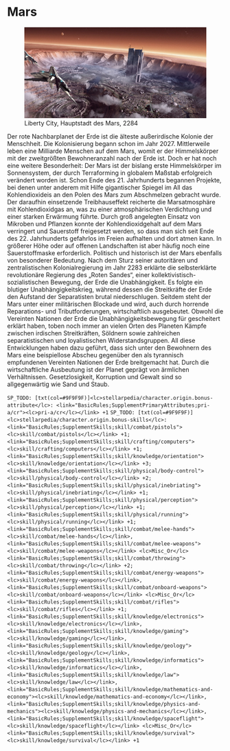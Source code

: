# Mars

<figure><img src="/books/basic-rules/appendix-character-origin/mars/mars.png" alt="TODO"><figcaption>Liberty City, Hauptstadt des Mars, 2284</figcaption></figure>

Der rote Nachbarplanet der Erde ist die älteste außerirdische Kolonie der Menschheit. Die Kolonisierung begann schon im Jahr 2027. Mittlerweile leben eine Milliarde Menschen auf dem Mars, womit er der Himmelskörper mit der zweitgrößten Bewohneranzahl nach der Erde ist. Doch er hat noch eine weitere Besonderheit: Der Mars ist der bislang erste Himmelskörper im Sonnensystem, der durch Terraforming in globalem Maßstab erfolgreich verändert worden ist. Schon Ende des 21. Jahrhunderts begannen Projekte, bei denen unter anderem mit Hilfe gigantischer Spiegel im All das Kohlendioxideis an den Polen des Mars zum Abschmelzen gebracht wurde. Der daraufhin einsetzende Treibhauseffekt reicherte die Marsatmosphäre mit Kohlendioxidgas an, was zu einer atmosphärischen Verdichtung und einer starken Erwärmung führte. Durch groß angelegten Einsatz von Mikroben und Pflanzen konnte der Kohlendioxidgehalt auf dem Mars verringert und Sauerstoff freigesetzt werden, so dass man sich seit Ende des 22. Jahrhunderts gefahrlos im Freien aufhalten und dort atmen kann. In größerer Höhe oder auf offenen Landschaften ist aber häufig noch eine Sauerstoffmaske erforderlich.
Politisch und historisch ist der Mars ebenfalls von besonderer Bedeutung. Nach dem Sturz seiner autoritären und zentralistischen Kolonialregierung im Jahr 2283 erklärte die selbsterklärte revolutionäre Regierung des „Roten Sandes“, einer kollektivistisch-sozialistischen Bewegung, der Erde die Unabhängigkeit. Es folgte ein blutiger Unabhängigkeitskrieg, während dessen die Streitkräfte der Erde den Aufstand der Separatisten brutal niederschlugen. Seitdem steht der Mars unter einer militärischen Blockade und wird, auch durch horrende Reparations- und Tributforderungen, wirtschaftlich ausgebeutet. Obwohl die Vereinten Nationen der Erde die Unabhängigkeitsbewegung für gescheitert erklärt haben, toben noch immer an vielen Orten des Planeten Kämpfe zwischen irdischen Streitkräften, Söldnern sowie zahlreichen separatistischen und loyalistischen Widerstandsgruppen.
All diese Entwicklungen haben dazu geführt, dass sich unter den Bewohnern des Mars eine beispiellose Abscheu gegenüber den als tyrannisch empfundenen Vereinten Nationen der Erde breitgemacht hat. Durch die wirtschaftliche Ausbeutung ist der Planet geprägt von ärmlichen Verhältnissen. Gesetzlosigkeit, Korruption und Gewalt sind so allgegenwärtig wie Sand und Staub.

`SP_TODO: [txt(col=#9F9F9F)]<lc>stellarpedia/character.origin.bonus-attribute</lc>: <link="BasicRules;SupplementPrimaryAttributes;pri-a/cr"><lc>pri-a/cr</lc></link> +1`
`SP_TODO: [txt(col=#9F9F9F)]<lc>stellarpedia/character.origin.bonus-skills</lc>: <link="BasicRules;SupplementSkills;skill/combat/pistols"><lc>skill/combat/pistols</lc></link> +1; <link="BasicRules;SupplementSkills;skill/crafting/computers"><lc>skill/crafting/computers</lc></link> +1; <link="BasicRules;SupplementSkills;skill/knowledge/orientation"><lc>skill/knowledge/orientation</lc></link> +3; <link="BasicRules;SupplementSkills;skill/physical/body-control"><lc>skill/physical/body-control</lc></link> +2; <link="BasicRules;SupplementSkills;skill/physical/inebriating"><lc>skill/physical/inebriating</lc></link> +1; <link="BasicRules;SupplementSkills;skill/physical/perception"><lc>skill/physical/perception</lc></link> +1; <link="BasicRules;SupplementSkills;skill/physical/running"><lc>skill/physical/running</lc></link> +1; <link="BasicRules;SupplementSkills;skill/combat/melee-hands"><lc>skill/combat/melee-hands</lc></link>, <link="BasicRules;SupplementSkills;skill/combat/melee-weapons"><lc>skill/combat/melee-weapons</lc></link> <lc>Misc_Or</lc> <link="BasicRules;SupplementSkills;skill/combat/throwing"><lc>skill/combat/throwing</lc></link> +2; <link="BasicRules;SupplementSkills;skill/combat/energy-weapons"><lc>skill/combat/energy-weapons</lc></link>, <link="BasicRules;SupplementSkills;skill/combat/onboard-weapons"><lc>skill/combat/onboard-weapons</lc></link> <lc>Misc_Or</lc> <link="BasicRules;SupplementSkills;skill/combat/rifles"><lc>skill/combat/rifles</lc></link> +1; <link="BasicRules;SupplementSkills;skill/knowledge/electronics"><lc>skill/knowledge/electronics</lc></link>, <link="BasicRules;SupplementSkills;skill/knowledge/gaming"><lc>skill/knowledge/gaming</lc></link>, <link="BasicRules;SupplementSkills;skill/knowledge/geology"><lc>skill/knowledge/geology</lc></link>, <link="BasicRules;SupplementSkills;skill/knowledge/informatics"><lc>skill/knowledge/informatics</lc></link>, <link="BasicRules;SupplementSkills;skill/knowledge/law"><lc>skill/knowledge/law</lc></link>, <link="BasicRules;SupplementSkills;skill/knowledge/mathematics-and-economy"><lc>skill/knowledge/mathematics-and-economy</lc></link>, <link="BasicRules;SupplementSkills;skill/knowledge/physics-and-mechanics"><lc>skill/knowledge/physics-and-mechanics</lc></link>, <link="BasicRules;SupplementSkills;skill/knowledge/spaceflight"><lc>skill/knowledge/spaceflight</lc></link> <lc>Misc_Or</lc> <link="BasicRules;SupplementSkills;skill/knowledge/survival"><lc>skill/knowledge/survival</lc></link> +1`
